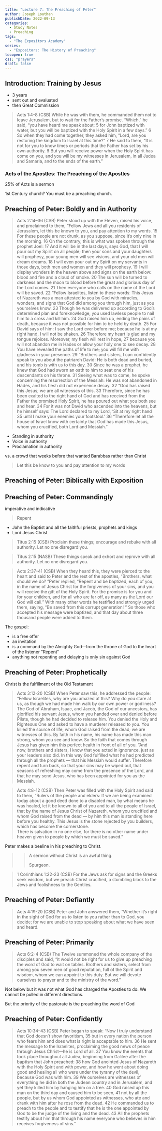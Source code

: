 ```yaml
---
title: "Lecture 7: The Preaching of Peter"
author: Joseph Louthan
publishDate: 2022-09-13
categories:
  - Study Notes
  - Preaching
tags:
  - "The Expositors Academy"
series:
  - "Expositors: The History of Preaching"
tocopen: true
css: "prayers"
draft: false
---
```


## Introduction: Training by Jesus

- 3 years
- sent out and evaluated
- then Great Commission

>Acts 1:4–8 (CSB)  While he was with them, he commanded them not to leave Jerusalem, but to wait for the Father’s promise. “Which,” he said, “you have heard me speak about; 5 for John baptized with water, but you will be baptized with the Holy Spirit in a few days.” 6 So when they had come together, they asked him, “Lord, are you restoring the kingdom to Israel at this time?” 7 He said to them, “It is not for you to know times or periods that the Father has set by his own authority. 8 But you will receive power when the Holy Spirit has come on you, and you will be my witnesses in Jerusalem, in all Judea and Samaria, and to the ends of the earth.”

### Acts of the Apostles: The Preaching of the Apostles

25% of Acts is a sermon

1st Century church? You must be a preaching church.

## Preaching of Peter: Boldly and in Authority

>Acts 2:14–36 (CSB)  Peter stood up with the Eleven, raised his voice, and proclaimed to them, “Fellow Jews and all you residents of Jerusalem, let this be known to you, and pay attention to my words. 15 For these people are not drunk, as you suppose, since it’s only nine in the morning. 16 On the contrary, this is what was spoken through the prophet Joel: 17 And it will be in the last days, says God, that I will pour out my Spirit on all people; then your sons and your daughters will prophesy, your young men will see visions, and your old men will dream dreams. 18 I will even pour out my Spirit on my servants in those days, both men and women and they will prophesy. 19 I will display wonders in the heaven above and signs on the earth below: blood and fire and a cloud of smoke. 20 The sun will be turned to darkness and the moon to blood before the great and glorious day of the Lord comes. 21 Then everyone who calls on the name of the Lord will be saved. 22 “Fellow Israelites, listen to these words: This Jesus of Nazareth was a man attested to you by God with miracles, wonders, and signs that God did among you through him, just as you yourselves know. 23 Though he was delivered up according to God’s determined plan and foreknowledge, you used lawless people to nail him to a cross and kill him. 24 God raised him up, ending the pains of death, because it was not possible for him to be held by death. 25 For David says of him: I saw the Lord ever before me; because he is at my right hand, I will not be shaken. 26 Therefore my heart is glad and my tongue rejoices. Moreover, my flesh will rest in hope, 27 because you will not abandon me in Hades or allow your holy one to see decay. 28 You have revealed the paths of life to me; you will fill me with gladness in your presence. 29 “Brothers and sisters, I can confidently speak to you about the patriarch David: He is both dead and buried, and his tomb is with us to this day. 30 Since he was a prophet, he knew that God had sworn an oath to him to seat one of his descendants on his throne. 31 Seeing what was to come, he spoke concerning the resurrection of the Messiah: He was not abandoned in Hades, and his flesh did not experience decay. 32 “God has raised this Jesus; we are all witnesses of this. 33 Therefore, since he has been exalted to the right hand of God and has received from the Father the promised Holy Spirit, he has poured out what you both see and hear. 34 For it was not David who ascended into the heavens, but he himself says: The Lord declared to my Lord, ‘Sit at my right hand 35 until I make your enemies your footstool.’ 36 “Therefore let all the house of Israel know with certainty that God has made this Jesus, whom you crucified, both Lord and Messiah.”

- Standing in authority
- Voice in authority
- Proclamation in authority

vs. a crowd that weeks before that wanted Barabbas rather than Christ

> Let this be know to you and pay attention to my words

## Preaching of Peter: Biblically with Exposition

## Preaching of Peter: Commandingly

imperative and indicative

> Repent

 - John the Baptist and all the faithful priests, prophets and kings
 - Lord Jesus Christ

> Titus 2:15 (CSB) Proclaim these things; encourage and rebuke with all authority. Let no one disregard you.

>Titus 2:15 (NASB) These things speak and exhort and reprove with all authority. Let no one disregard you.

>Acts 2:37-41 (CSB) When they heard this, they were pierced to the heart and said to Peter and the rest of the apostles, “Brothers, what should we do? ”Peter replied, “Repent and be baptized, each of you, in the name of Jesus Christ for the forgiveness of your sins, and you will receive the gift of the Holy Spirit. For the promise is for you and for your children, and for all who are far off, as many as the Lord our God will call.” With many other words he testified and strongly urged them, saying, “Be saved from this corrupt generation! ” So those who accepted his message were baptized, and that day about three thousand people were added to them.

The gospel:
- is a free offer
- an invitation
- is a command by the Almighty God--from the throne of God to the heart of the listener "Repent"
- anything not repenting and delaying is only sin against God

## Preaching of Peter: Prophetically 

Christ is the fulfillment of the Old Testament

>Acts 3:12-20 (CSB) When Peter saw this, he addressed the people: “Fellow Israelites, why are you amazed at this? Why do you stare at us, as though we had made him walk by our own power or godliness? The God of Abraham, Isaac, and Jacob, the God of our ancestors, has glorified his servant Jesus, whom you handed over and denied before Pilate, though he had decided to release him. You denied the Holy and Righteous One and asked to have a murderer released to you. You killed the source of life, whom God raised from the dead; we are witnesses of this. By faith in his name, his name has made this man strong, whom you see and know. So the faith that comes through Jesus has given him this perfect health in front of all of you. “And now, brothers and sisters, I know that you acted in ignorance, just as your leaders also did. In this way God fulfilled what he had predicted through all the prophets — that his Messiah would suffer. Therefore repent and turn back, so that your sins may be wiped out, that seasons of refreshing may come from the presence of the Lord, and that he may send Jesus, who has been appointed for you as the Messiah.

>Acts 4:8-12 (CSB) Then Peter was filled with the Holy Spirit and said to them, “Rulers of the people and elders: If we are being examined today about a good deed done to a disabled man, by what means he was healed, let it be known to all of you and to all the people of Israel, that by the name of Jesus Christ of Nazareth, whom you crucified and whom God raised from the dead — by him this man is standing here before you healthy. This Jesus is
>the stone rejected by you builders,  
>which has become the cornerstone.  
>There is salvation in no one else, for there is no other name under heaven given to people by which we must be saved.”

Peter makes a beeline in his preaching to Christ.

>>A sermon without Christ is an awful thing.
>>
>>Spurgeon.

>1 Corinthians 1:22-23 (CSB) For the Jews ask for signs and the Greeks seek wisdom, but we preach Christ crucified, a stumbling block to the Jews and foolishness to the Gentiles.

## Preaching of Peter: Defiantly

>Acts 4:19-20 (CSB) Peter and John answered them, “Whether it’s right in the sight of God for us to listen to you rather than to God, you decide; for we are unable to stop speaking about what we have seen and heard.

## Preaching of Peter: Primarily

>Acts 6:2-4 (CSB) The Twelve summoned the whole company of the disciples and said, “It would not be right for us to give up preaching the word of God to wait on tables. Brothers and sisters, select from among you seven men of good reputation, full of the Spirit and wisdom, whom we can appoint to this duty. But we will devote ourselves to prayer and to the ministry of the word.”

Not below but it was not what God has charged the Apostles to do. We cannot be pulled in different directions.

But the priority of the pastorate is the preaching the word of God

## Preaching of Peter: Confidently

>Acts 10:34–43 (CSB)  Peter began to speak: “Now I truly understand that God doesn’t show favoritism, 35 but in every nation the person who fears him and does what is right is acceptable to him. 36 He sent the message to the Israelites, proclaiming the good news of peace through Jesus Christ—he is Lord of all. 37 You know the events that took place throughout all Judea, beginning from Galilee after the baptism that John preached: 38 how God anointed Jesus of Nazareth with the Holy Spirit and with power, and how he went about doing good and healing all who were under the tyranny of the devil, because God was with him. 39 We ourselves are witnesses of everything he did in both the Judean country and in Jerusalem, and yet they killed him by hanging him on a tree. 40 God raised up this man on the third day and caused him to be seen, 41 not by all the people, but by us whom God appointed as witnesses, who ate and drank with him after he rose from the dead. 42 He commanded us to preach to the people and to testify that he is the one appointed by God to be the judge of the living and the dead. 43 All the prophets testify about him that through his name everyone who believes in him receives forgiveness of sins.”
